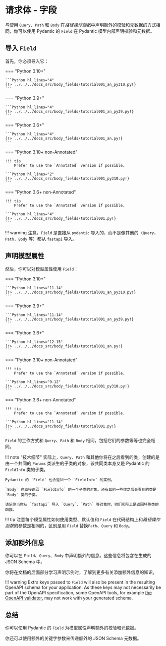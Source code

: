 # 请求体 - 字段

与使用 `Query`、`Path` 和 `Body` 在*路径操作函数*中声明额外的校验和元数据的方式相同，你可以使用 Pydantic 的 `Field` 在 Pydantic 模型内部声明校验和元数据。

## 导入 `Field`

首先，你必须导入它：

=== "Python 3.10+"

    ```Python hl_lines="4"
    {!> ../../../docs_src/body_fields/tutorial001_an_py310.py!}
    ```

=== "Python 3.9+"

    ```Python hl_lines="4"
    {!> ../../../docs_src/body_fields/tutorial001_an_py39.py!}
    ```

=== "Python 3.6+"

    ```Python hl_lines="4"
    {!> ../../../docs_src/body_fields/tutorial001_an.py!}
    ```

=== "Python 3.10+ non-Annotated"

    !!! tip
        Prefer to use the `Annotated` version if possible.

    ```Python hl_lines="2"
    {!> ../../../docs_src/body_fields/tutorial001_py310.py!}
    ```

=== "Python 3.6+ non-Annotated"

    !!! tip
        Prefer to use the `Annotated` version if possible.

    ```Python hl_lines="4"
    {!> ../../../docs_src/body_fields/tutorial001.py!}
    ```

!!! warning
    注意，`Field` 是直接从 `pydantic` 导入的，而不是像其他的（`Query`，`Path`，`Body` 等）都从 `fastapi` 导入。

## 声明模型属性

然后，你可以对模型属性使用 `Field`：

=== "Python 3.10+"

    ```Python hl_lines="11-14"
    {!> ../../../docs_src/body_fields/tutorial001_an_py310.py!}
    ```

=== "Python 3.9+"

    ```Python hl_lines="11-14"
    {!> ../../../docs_src/body_fields/tutorial001_an_py39.py!}
    ```

=== "Python 3.6+"

    ```Python hl_lines="12-15"
    {!> ../../../docs_src/body_fields/tutorial001_an.py!}
    ```

=== "Python 3.10+ non-Annotated"

    !!! tip
        Prefer to use the `Annotated` version if possible.

    ```Python hl_lines="9-12"
    {!> ../../../docs_src/body_fields/tutorial001_py310.py!}
    ```

=== "Python 3.6+ non-Annotated"

    !!! tip
        Prefer to use the `Annotated` version if possible.

    ```Python hl_lines="11-14"
    {!> ../../../docs_src/body_fields/tutorial001.py!}
    ```

`Field` 的工作方式和 `Query`、`Path` 和 `Body` 相同，包括它们的参数等等也完全相同。

!!! note "技术细节"
    实际上，`Query`、`Path` 和其他你将在之后看到的类，创建的是由一个共同的 `Params` 类派生的子类的对象，该共同类本身又是 Pydantic 的 `FieldInfo` 类的子类。

    Pydantic 的 `Field` 也会返回一个 `FieldInfo` 的实例。

    `Body` 也直接返回 `FieldInfo` 的一个子类的对象。还有其他一些你之后会看到的类是 `Body` 类的子类。

    请记住当你从 `fastapi` 导入 `Query`、`Path` 等对象时，他们实际上是返回特殊类的函数。

!!! tip
    注意每个模型属性如何使用类型、默认值和 `Field` 在代码结构上和*路径操作函数*的参数是相同的，区别是用 `Field` 替换`Path`、`Query` 和 `Body`。

## 添加额外信息

你可以在 `Field`、`Query`、`Body` 中声明额外的信息。这些信息将包含在生成的 JSON Schema 中。

你将在文档的后面部分学习声明示例时，了解到更多有关添加额外信息的知识。

!!! warning
    Extra keys passed to `Field` will also be present in the resulting OpenAPI schema for your application.
    As these keys may not necessarily be part of the OpenAPI specification, some OpenAPI tools, for example [the OpenAPI validator](https://validator.swagger.io/), may not work with your generated schema.

## 总结

你可以使用 Pydantic 的 `Field` 为模型属性声明额外的校验和元数据。

你还可以使用额外的关键字参数来传递额外的 JSON Schema 元数据。
